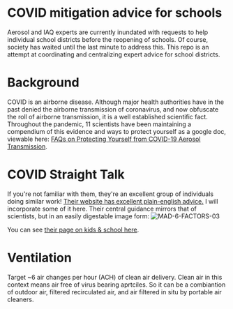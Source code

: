 # COVID mitigation advice for schools

Aerosol and IAQ experts are currently inundated with requests to help individual school districts before the reopening of schools. Of course, society has waited until the last minute to address this. This repo is an attempt at coordinating and centralizing expert advice for school districts.

# Background

COVID is an airborne disease. Although major health authorities have in the past denied the airborne transmission of coronavirus, and now obfuscate the roll of airborne transmission, it is a well established scientific fact. Throughout the pandemic, 11 scientists have been maintaining a compendium of this evidence and ways to protect yourself as a google doc, viewable here: [FAQs on Protecting Yourself from COVID-19 Aerosol Transmission](https://docs.google.com/document/d/1fB5pysccOHvxphpTmCG_TGdytavMmc1cUumn8m0pwzo/edit?usp=sharing).


# COVID Straight Talk

If you're not familiar with them, they're an excellent group of individuals doing similar work! [Their website has excellent plain-english advice.](https://covidstraighttalk.org/) I will incorporate some of it here. Their central guidance mirrors that of scientists, but in an easily digestable image form:
![MAD-6-FACTORS-03](https://user-images.githubusercontent.com/2142308/128079337-48909edb-c755-41f4-a715-16af3a682d11.png)


You can see [their page on kids & school here](https://covidstraighttalk.org/kids).

# Ventilation
Target ~6 air changes per hour (ACH) of clean air delivery.
Clean air in this context means air free of virus bearing aprtciles. So it can be a combiantion of outdoor air, filtered recirculated air, and air filtered in situ by portable air cleaners. 
